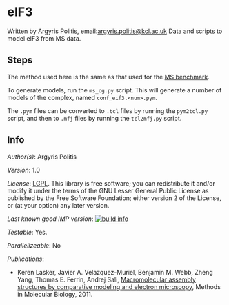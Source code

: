 # eIF3

Written by Argyris Politis, email:argyris.politis@kcl.ac.uk
Data and scripts to model eIF3 from MS data.

## Steps

The method used here is the same as that used for the [MS benchmark](https://github.com/integrativemodeling/ms_benchmark).

To generate models, run the `ms_cg.py` script. This will generate a number of models of the complex, named `conf_eif3.<num>.pym`.

The `.pym` files can be converted to `.tcl` files by running the `pym2tcl.py` script, and then to `.mfj` files by running the `tcl2mfj.py` script.

## Info

_Author(s)_: Argyris Politis

_Version_: 1.0

_License_: [LGPL](http://www.gnu.org/licenses/old-licenses/lgpl-2.1.html).
This library is free software; you can redistribute it and/or
modify it under the terms of the GNU Lesser General Public
License as published by the Free Software Foundation; either
version 2 of the License, or (at your option) any later version.

_Last known good IMP version_: [![build info](https://salilab.org/imp/systems/?sysstat=5)](http://salilab.org/imp/systems/)

_Testable_: Yes.

_Parallelizeable_: No

_Publications_:
 - Keren Lasker, Javier A. Velazquez-Muriel, Benjamin M. Webb, Zheng Yang, Thomas E. Ferrin, Andrej Sali, [Macromolecular assembly structures by comparative modeling and electron microscopy](http://salilab.org/pdf/Lasker_MethodsMolBiol_2011.pdf), Methods in Molecular Biology, 2011.

